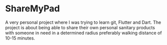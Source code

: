 # ShareMyPad
A very personal project where I was trying to learn git, Flutter and Dart. The project is about being able to share their own personal sanitary products with someone in need in a determined radius preferably walking distance of 10-15 minutes.
